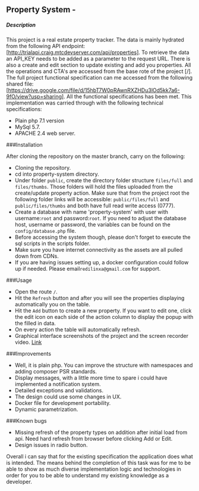 ## Property System -  
##### Description
This project is a real estate property tracker. The data is mainly hydrated from the following API 
endpoint: [http://trialapi.craig.mtcdevserver.com/api/properties]. To retrieve the data an API_KEY 
needs to be added as a parameter to the request URL.
There is also a create and edit section to update existing and add you properties. All the operations 
and CTA's are accessed from the base rote of the project [/].
The full project functional specification can me accessed from the following shared file: 
[https://drive.google.com/file/d/15hbT7W0pRAwnRXZHDu3lOd5kk7a6-9fO/view?usp=sharing]. All the functional specifications
has been met.
This implementation was carried through with the following technical specifications:
- Plain php 7.1 version
- MySql 5.7.
- APACHE 2.4 web server.


###Installation

After cloning the repository on the master branch, carry on the following:
- Cloning the repository.
- cd into property-system directory.
- Under folder `public`, create the directory folder structure `files/full` and `files/thumbs`. Those
folders will hold the files uploaded from the create/update property action. Make sure that from the project
root the following folder links will be accessible: `public/files/full` and `public/files/thumbs` and both have
full read write access (0777).
- Create a database with name 'property-system' with user with username:`root` and password:`root`. 
If you need to adjust the database host, username or password, the variables can be found on the `config/database.php` file.
- Before accessing the system though, please don't forget to execute the sql scripts in the scripts folder. 
- Make sure you have internet connectivity as the assets are all pulled down from CDNs.
- If you are having issues setting up, a docker configuration could follow up if needed. Please email`redilinxa@gmail.com` for support.


###Usage
- Open the route `/`.
- Hit the `Refresh` button and after you will see the properties displaying automatically you on the table.
- Hit the `Add` button to create a new property. If you want to edit one, click the edit icon on each side of
the action column to display the popup with the filled in data.
- On every action the table will automatically refresh.
- Graphical interface screenshots of the project and the screen recorder video. [Link](https://drive.google.com/drive/folders/1diPs5xzXLrEgcTXQ5aVju2V3x-96_mty?usp=sharing)


###Improvements
- Well, it is plain php. You can improve the structure with namespaces and adding composer PSR standards.
- Display messages, with a little more time to spare i could have implemented a notification system.
- Detailed exceptions and validations.
- The design could use some changes in UX. 
- Docker file for development portability.
- Dynamic parametrization.

###Known bugs
- Missing refresh of the property types on addition after initial load from api. Need hard refresh from browser before clicking Add or Edit.
- Design issues in radio button.

Overall i can say that for the existing specification the application does what is intended.
The means behind the completion of this task was for me to be able to show as much diverse implementation logic and technologies
in order for you to be able to understand my existing knowledge as a developer.
